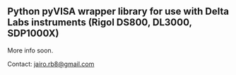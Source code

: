 ## Python pyVISA wrapper library for use with Delta Labs instruments (Rigol DS800, DL3000, SDP1000X)
More info soon.

Contact: jairo.rb8@gmail.com
